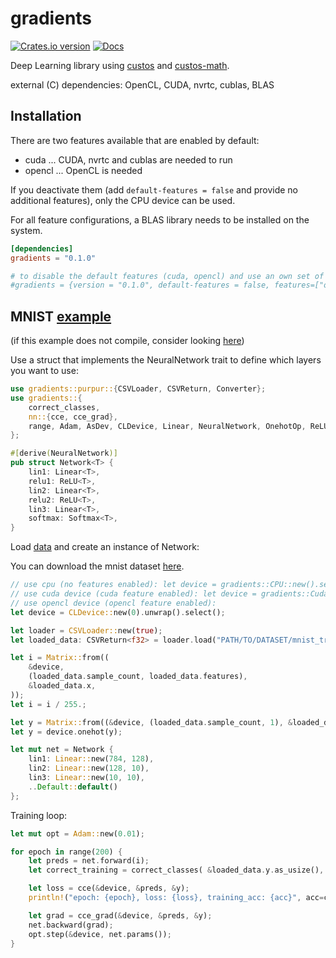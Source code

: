 # gradients

[![Crates.io version](https://img.shields.io/crates/v/gradients.svg)](https://crates.io/crates/gradients)
[![Docs](https://docs.rs/gradients/badge.svg?version=0.1.0)](https://docs.rs/gradients/0.1.0/gradients/)

Deep Learning library using [custos] and [custos-math].

external (C) dependencies: OpenCL, CUDA, nvrtc, cublas, BLAS

[custos]: https://github.com/elftausend/custos
[custos-math]: https://github.com/elftausend/custos-math

## Installation

There are two features available that are enabled by default:
- cuda ... CUDA, nvrtc and cublas are needed to run
- opencl ... OpenCL is needed

If you deactivate them (add `default-features = false` and provide no additional features), only the CPU device can be used.

For all feature configurations, a BLAS library needs to be installed on the system.

```toml
[dependencies]
gradients = "0.1.0"

# to disable the default features (cuda, opencl) and use an own set of features:
#gradients = {version = "0.1.0", default-features = false, features=["opencl"]}
```

## MNIST [example] 

(if this example does not compile, consider looking [here](https://github.com/elftausend/gradients/blob/main/gradients/examples/mnist.rs))

[example]: https://github.com/elftausend/gradients/blob/main/gradients/examples/mnist.rs
Use a struct that implements the NeuralNetwork trait to define which layers you want to use:

```rust
use gradients::purpur::{CSVLoader, CSVReturn, Converter};
use gradients::{
    correct_classes,
    nn::{cce, cce_grad},
    range, Adam, AsDev, CLDevice, Linear, NeuralNetwork, OnehotOp, ReLU, Softmax,
};

#[derive(NeuralNetwork)]
pub struct Network<T> {
    lin1: Linear<T>,
    relu1: ReLU<T>,
    lin2: Linear<T>,
    relu2: ReLU<T>,
    lin3: Linear<T>,
    softmax: Softmax<T>,
}
```
Load [data] and create an instance of Network:

You can download the mnist dataset [here](https://www.kaggle.com/datasets/oddrationale/mnist-in-csv).

[data]: https://www.kaggle.com/datasets/oddrationale/mnist-in-csv

```rust
// use cpu (no features enabled): let device = gradients::CPU::new().select();
// use cuda device (cuda feature enabled): let device = gradients::CudaDevice::new(0).unwrap().select();
// use opencl device (opencl feature enabled):
let device = CLDevice::new(0).unwrap().select();

let loader = CSVLoader::new(true);
let loaded_data: CSVReturn<f32> = loader.load("PATH/TO/DATASET/mnist_train.csv")?;

let i = Matrix::from((
    &device,
    (loaded_data.sample_count, loaded_data.features),
    &loaded_data.x,
));
let i = i / 255.;

let y = Matrix::from((&device, (loaded_data.sample_count, 1), &loaded_data.y));
let y = device.onehot(y);

let mut net = Network {
    lin1: Linear::new(784, 128),
    lin2: Linear::new(128, 10),
    lin3: Linear::new(10, 10),
    ..Default::default()
};
```

Training loop:

```rust
let mut opt = Adam::new(0.01);

for epoch in range(200) {
    let preds = net.forward(i);
    let correct_training = correct_classes( &loaded_data.y.as_usize(), preds) as f32;

    let loss = cce(&device, &preds, &y);
    println!("epoch: {epoch}, loss: {loss}, training_acc: {acc}", acc=correct_training / loaded_data.sample_count() as f32);

    let grad = cce_grad(&device, &preds, &y);
    net.backward(grad);
    opt.step(&device, net.params());
}
```

